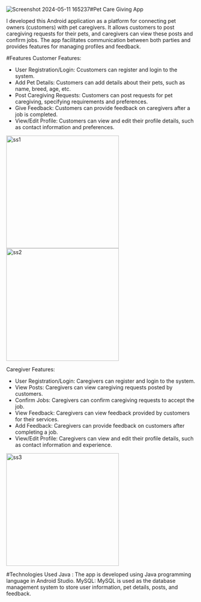![Screenshot 2024-05-11 165237](https://github.com/Lakna-Premachandra/pet_care_shop/assets/136817118/6da84dab-abfa-4354-a176-7c8a121d1304)#Pet Care Giving App

I developed this Android application as a platform for connecting pet owners (customers) with pet caregivers. It allows customers to post caregiving requests for their pets, and caregivers can view these posts and confirm jobs. The app facilitates communication between both parties and provides features for managing profiles and feedback.

#Features
Customer Features:

- User Registration/Login: Ccustomers can register and login to the system.
- Add Pet Details: Customers can add details about their pets, such as name, breed, age, etc.
- Post Caregiving Requests: Customers can post requests for pet caregiving, specifying requirements and preferences.
- Give Feedback: Customers can provide feedback on caregivers after a job is completed.
- View/Edit Profile: Customers can view and edit their profile details, such as contact information and preferences.

<img width='300px' alt='ss1' src='https://github.com/Lakna-Premachandra/pet_care_shop/assets/136817118/cc60d0ad-f8af-4eff-9d8b-2c7d76cdb911'>
<img width='300px' alt='ss2' src='https://github.com/Lakna-Premachandra/pet_care_shop/assets/136817118/bea2d07f-a122-470c-8da2-c5efe0e2f2b6'>

Caregiver Features:

- User Registration/Login: Caregivers can register and login to the system.
- View Posts: Caregivers can view caregiving requests posted by customers.
- Confirm Jobs: Caregivers can confirm caregiving requests to accept the job.
- View Feedback: Caregivers can view feedback provided by customers for their services.
- Add Feedback: Caregivers can provide feedback on customers after completing a job.
- View/Edit Profile: Caregivers can view and edit their profile details, such as contact information and experience.

<img width='300px' alt='ss3' src='https://github.com/Lakna-Premachandra/pet_care_shop/assets/136817118/3b77db6e-2f92-4323-a375-b5300d0ed507'>

#Technologies Used
Java : The app is developed using Java programming language in Android Studio.
MySQL: MySQL is used as the database management system to store user information, pet details, posts, and feedback.
